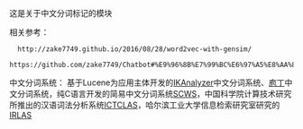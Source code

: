 这是关于中文分词标记的模块

相关参考：
      
      http://zake7749.github.io/2016/08/28/word2vec-with-gensim/
      https://github.com/zake7749/Chatbot#%E9%96%8B%E7%99%BC%E6%97%A5%E8%AA%8C
      
      
中文分词系统： 基于Lucene为应用主体开发的[IKAnalyzer]()中文分词系统、[庖丁]()中文分词系统，纯C语言开发的简易中文分词系统[SCWS]()，中国科学院计算技术研究所推出的汉语词法分析系统[ICTCLAS]()，哈尔滨工业大学信息检索研究室研究的[IRLAS]()
